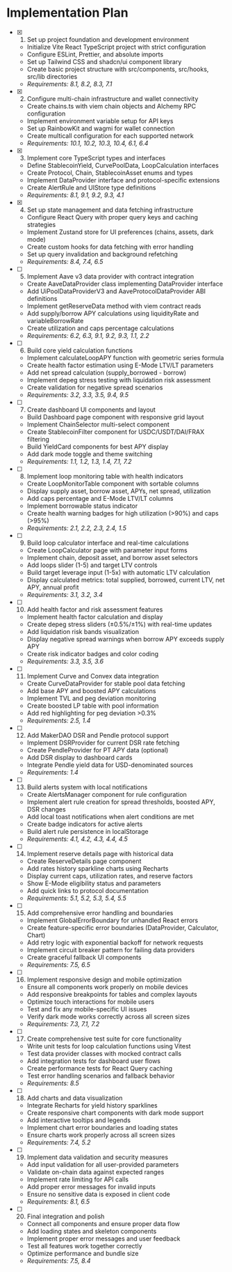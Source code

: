 # Implementation Plan

- [x] 1. Set up project foundation and development environment
  - Initialize Vite React TypeScript project with strict configuration
  - Configure ESLint, Prettier, and absolute imports
  - Set up Tailwind CSS and shadcn/ui component library
  - Create basic project structure with src/components, src/hooks, src/lib directories
  - _Requirements: 8.1, 8.2, 8.3, 7.1_

- [x] 2. Configure multi-chain infrastructure and wallet connectivity
  - Create chains.ts with viem chain objects and Alchemy RPC configuration
  - Implement environment variable setup for API keys
  - Set up RainbowKit and wagmi for wallet connection
  - Create multicall configuration for each supported network
  - _Requirements: 10.1, 10.2, 10.3, 10.4, 6.1, 6.4_

- [x] 3. Implement core TypeScript types and interfaces
  - Define StablecoinYield, CurvePoolData, LoopCalculation interfaces
  - Create Protocol, Chain, StablecoinAsset enums and types
  - Implement DataProvider interface and protocol-specific extensions
  - Create AlertRule and UIStore type definitions
  - _Requirements: 8.1, 9.1, 9.2, 9.3, 4.1_

- [x] 4. Set up state management and data fetching infrastructure
  - Configure React Query with proper query keys and caching strategies
  - Implement Zustand store for UI preferences (chains, assets, dark mode)
  - Create custom hooks for data fetching with error handling
  - Set up query invalidation and background refetching
  - _Requirements: 8.4, 7.4, 6.5_

- [ ] 5. Implement Aave v3 data provider with contract integration
  - Create AaveDataProvider class implementing DataProvider interface
  - Add UiPoolDataProviderV3 and AaveProtocolDataProvider ABI definitions
  - Implement getReserveData method with viem contract reads
  - Add supply/borrow APY calculations using liquidityRate and variableBorrowRate
  - Create utilization and caps percentage calculations
  - _Requirements: 6.2, 6.3, 9.1, 9.2, 9.3, 1.1, 2.2_

- [ ] 6. Build core yield calculation functions
  - Implement calculateLoopAPY function with geometric series formula
  - Create health factor estimation using E-Mode LTV/LT parameters
  - Add net spread calculation (supply_borrowed - borrow)
  - Implement depeg stress testing with liquidation risk assessment
  - Create validation for negative spread scenarios
  - _Requirements: 3.2, 3.3, 3.5, 9.4, 9.5_

- [ ] 7. Create dashboard UI components and layout
  - Build Dashboard page component with responsive grid layout
  - Implement ChainSelector multi-select component
  - Create StablecoinFilter component for USDC/USDT/DAI/FRAX filtering
  - Build YieldCard components for best APY display
  - Add dark mode toggle and theme switching
  - _Requirements: 1.1, 1.2, 1.3, 1.4, 7.1, 7.2_

- [ ] 8. Implement loop monitoring table with health indicators
  - Create LoopMonitorTable component with sortable columns
  - Display supply asset, borrow asset, APYs, net spread, utilization
  - Add caps percentage and E-Mode LTV/LT columns
  - Implement borrowable status indicator
  - Create health warning badges for high utilization (>90%) and caps (>95%)
  - _Requirements: 2.1, 2.2, 2.3, 2.4, 1.5_

- [ ] 9. Build loop calculator interface and real-time calculations
  - Create LoopCalculator page with parameter input forms
  - Implement chain, deposit asset, and borrow asset selectors
  - Add loops slider (1-5) and target LTV controls
  - Build target leverage input (1-5x) with automatic LTV calculation
  - Display calculated metrics: total supplied, borrowed, current LTV, net APY, annual profit
  - _Requirements: 3.1, 3.2, 3.4_

- [ ] 10. Add health factor and risk assessment features
  - Implement health factor calculation and display
  - Create depeg stress sliders (±0.5%/±1%) with real-time updates
  - Add liquidation risk bands visualization
  - Display negative spread warnings when borrow APY exceeds supply APY
  - Create risk indicator badges and color coding
  - _Requirements: 3.3, 3.5, 3.6_

- [ ] 11. Implement Curve and Convex data integration
  - Create CurveDataProvider for stable pool data fetching
  - Add base APY and boosted APY calculations
  - Implement TVL and peg deviation monitoring
  - Create boosted LP table with pool information
  - Add red highlighting for peg deviation >0.3%
  - _Requirements: 2.5, 1.4_

- [ ] 12. Add MakerDAO DSR and Pendle protocol support
  - Implement DSRProvider for current DSR rate fetching
  - Create PendleProvider for PT APY data (optional)
  - Add DSR display to dashboard cards
  - Integrate Pendle yield data for USD-denominated sources
  - _Requirements: 1.4_

- [ ] 13. Build alerts system with local notifications
  - Create AlertsManager component for rule configuration
  - Implement alert rule creation for spread thresholds, boosted APY, DSR changes
  - Add local toast notifications when alert conditions are met
  - Create badge indicators for active alerts
  - Build alert rule persistence in localStorage
  - _Requirements: 4.1, 4.2, 4.3, 4.4, 4.5_

- [ ] 14. Implement reserve details page with historical data
  - Create ReserveDetails page component
  - Add rates history sparkline charts using Recharts
  - Display current caps, utilization rates, and reserve factors
  - Show E-Mode eligibility status and parameters
  - Add quick links to protocol documentation
  - _Requirements: 5.1, 5.2, 5.3, 5.4, 5.5_

- [ ] 15. Add comprehensive error handling and boundaries
  - Implement GlobalErrorBoundary for unhandled React errors
  - Create feature-specific error boundaries (DataProvider, Calculator, Chart)
  - Add retry logic with exponential backoff for network requests
  - Implement circuit breaker pattern for failing data providers
  - Create graceful fallback UI components
  - _Requirements: 7.5, 6.5_

- [ ] 16. Implement responsive design and mobile optimization
  - Ensure all components work properly on mobile devices
  - Add responsive breakpoints for tables and complex layouts
  - Optimize touch interactions for mobile users
  - Test and fix any mobile-specific UI issues
  - Verify dark mode works correctly across all screen sizes
  - _Requirements: 7.3, 7.1, 7.2_

- [ ] 17. Create comprehensive test suite for core functionality
  - Write unit tests for loop calculation functions using Vitest
  - Test data provider classes with mocked contract calls
  - Add integration tests for dashboard user flows
  - Create performance tests for React Query caching
  - Test error handling scenarios and fallback behavior
  - _Requirements: 8.5_

- [ ] 18. Add charts and data visualization
  - Integrate Recharts for yield history sparklines
  - Create responsive chart components with dark mode support
  - Add interactive tooltips and legends
  - Implement chart error boundaries and loading states
  - Ensure charts work properly across all screen sizes
  - _Requirements: 7.4, 5.2_

- [ ] 19. Implement data validation and security measures
  - Add input validation for all user-provided parameters
  - Validate on-chain data against expected ranges
  - Implement rate limiting for API calls
  - Add proper error messages for invalid inputs
  - Ensure no sensitive data is exposed in client code
  - _Requirements: 8.1, 6.5_

- [ ] 20. Final integration and polish
  - Connect all components and ensure proper data flow
  - Add loading states and skeleton components
  - Implement proper error messages and user feedback
  - Test all features work together correctly
  - Optimize performance and bundle size
  - _Requirements: 7.5, 8.4_
